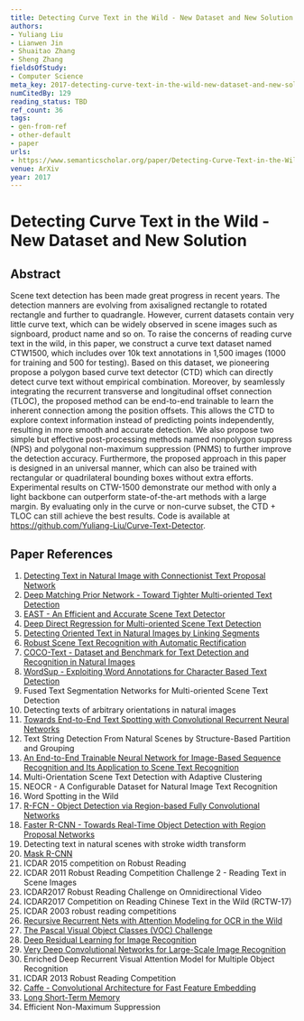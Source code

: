 ```yaml
---
title: Detecting Curve Text in the Wild - New Dataset and New Solution
authors:
- Yuliang Liu
- Lianwen Jin
- Shuaitao Zhang
- Sheng Zhang
fieldsOfStudy:
- Computer Science
meta_key: 2017-detecting-curve-text-in-the-wild-new-dataset-and-new-solution
numCitedBy: 129
reading_status: TBD
ref_count: 36
tags:
- gen-from-ref
- other-default
- paper
urls:
- https://www.semanticscholar.org/paper/Detecting-Curve-Text-in-the-Wild:-New-Dataset-and-Liu-Jin/fcdf5055c902ec2d1570e598121f980a71fb90ca?sort=total-citations
venue: ArXiv
year: 2017
---
```


# Detecting Curve Text in the Wild - New Dataset and New Solution

## Abstract

Scene text detection has been made great progress in recent years. The detection manners are evolving from axisaligned rectangle to rotated rectangle and further to quadrangle. However, current datasets contain very little curve text, which can be widely observed in scene images such as signboard, product name and so on. To raise the concerns of reading curve text in the wild, in this paper, we construct a curve text dataset named CTW1500, which includes over 10k text annotations in 1,500 images (1000 for training and 500 for testing). Based on this dataset, we pioneering propose a polygon based curve text detector (CTD) which can directly detect curve text without empirical combination. Moreover, by seamlessly integrating the recurrent transverse and longitudinal offset connection (TLOC), the proposed method can be end-to-end trainable to learn the inherent connection among the position offsets. This allows the CTD to explore context information instead of predicting points independently, resulting in more smooth and accurate detection. We also propose two simple but effective post-processing methods named nonpolygon suppress (NPS) and polygonal non-maximum suppression (PNMS) to further improve the detection accuracy. Furthermore, the proposed approach in this paper is designed in an universal manner, which can also be trained with rectangular or quadrilateral bounding boxes without extra efforts. Experimental results on CTW-1500 demonstrate our method with only a light backbone can outperform state-of-the-art methods with a large margin. By evaluating only in the curve or non-curve subset, the CTD + TLOC can still achieve the best results. Code is available at https://github.com/Yuliang-Liu/Curve-Text-Detector.

## Paper References

1. [Detecting Text in Natural Image with Connectionist Text Proposal Network](2016-detecting-text-in-natural-image-with-connectionist-text-proposal-network)
2. [Deep Matching Prior Network - Toward Tighter Multi-oriented Text Detection](2017-deep-matching-prior-network-toward-tighter-multi-oriented-text-detection)
3. [EAST - An Efficient and Accurate Scene Text Detector](2017-east-an-efficient-and-accurate-scene-text-detector)
4. [Deep Direct Regression for Multi-oriented Scene Text Detection](2017-deep-direct-regression-for-multi-oriented-scene-text-detection)
5. [Detecting Oriented Text in Natural Images by Linking Segments](2017-detecting-oriented-text-in-natural-images-by-linking-segments)
6. [Robust Scene Text Recognition with Automatic Rectification](2016-robust-scene-text-recognition-with-automatic-rectification)
7. [COCO-Text - Dataset and Benchmark for Text Detection and Recognition in Natural Images](2016-coco-text-dataset-and-benchmark-for-text-detection-and-recognition-in-natural-images)
8. [WordSup - Exploiting Word Annotations for Character Based Text Detection](2017-wordsup-exploiting-word-annotations-for-character-based-text-detection)
9. Fused Text Segmentation Networks for Multi-oriented Scene Text Detection
10. Detecting texts of arbitrary orientations in natural images
11. [Towards End-to-End Text Spotting with Convolutional Recurrent Neural Networks](2017-towards-end-to-end-text-spotting-with-convolutional-recurrent-neural-networks)
12. Text String Detection From Natural Scenes by Structure-Based Partition and Grouping
13. [An End-to-End Trainable Neural Network for Image-Based Sequence Recognition and Its Application to Scene Text Recognition](2017-an-end-to-end-trainable-neural-network-for-image-based-sequence-recognition-and-its-application-to-scene-text-recognition)
14. Multi-Orientation Scene Text Detection with Adaptive Clustering
15. NEOCR - A Configurable Dataset for Natural Image Text Recognition
16. Word Spotting in the Wild
17. [R-FCN - Object Detection via Region-based Fully Convolutional Networks](2016-r-fcn-object-detection-via-region-based-fully-convolutional-networks)
18. [Faster R-CNN - Towards Real-Time Object Detection with Region Proposal Networks](2015-faster-r-cnn-towards-real-time-object-detection-with-region-proposal-networks)
19. Detecting text in natural scenes with stroke width transform
20. [Mask R-CNN](2017-mask-r-cnn.md)
21. ICDAR 2015 competition on Robust Reading
22. ICDAR 2011 Robust Reading Competition Challenge 2 - Reading Text in Scene Images
23. ICDAR2017 Robust Reading Challenge on Omnidirectional Video
24. ICDAR2017 Competition on Reading Chinese Text in the Wild (RCTW-17)
25. ICDAR 2003 robust reading competitions
26. [Recursive Recurrent Nets with Attention Modeling for OCR in the Wild](2016-recursive-recurrent-nets-with-attention-modeling-for-ocr-in-the-wild)
27. [The Pascal Visual Object Classes (VOC) Challenge](2009-the-pascal-visual-object-classes-voc-challenge)
28. [Deep Residual Learning for Image Recognition](2015-resnet.md)
29. [Very Deep Convolutional Networks for Large-Scale Image Recognition](2014-vggnet.md)
30. Enriched Deep Recurrent Visual Attention Model for Multiple Object Recognition
31. ICDAR 2013 Robust Reading Competition
32. [Caffe - Convolutional Architecture for Fast Feature Embedding](2014-caffe-convolutional-architecture-for-fast-feature-embedding)
33. [Long Short-Term Memory](1997-long-short-term-memory)
34. Efficient Non-Maximum Suppression
